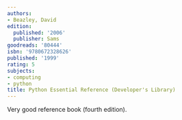 ```yaml
---
authors:
- Beazley, David
edition:
  published: '2006'
  publisher: Sams
goodreads: '80444'
isbn: '9780672328626'
published: '1999'
rating: 5
subjects:
- computing
- python
title: Python Essential Reference (Developer's Library)
---
```

Very good reference book (fourth edition).
